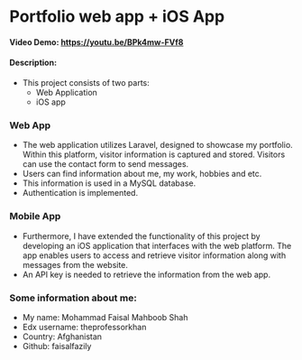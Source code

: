 # Portfolio web app + iOS App
#### Video Demo: https://youtu.be/BPk4mw-FVf8
#### Description:
- This project consists of two parts:
    - Web Application
    - iOS app
### Web App
- The web application utilizes Laravel, designed to showcase my portfolio. Within this platform,  visitor information is captured and stored. Visitors can use the contact form to send messages.
- Users can find information about me, my work, hobbies and etc.
- This information is used in a MySQL database.
- Authentication is implemented.


### Mobile App
- Furthermore, I have extended the functionality of this project by developing an iOS application that interfaces with the web platform. The app enables users to access and retrieve visitor information along with messages from the website.
- An API key is needed to retrieve the information from the web app.

### Some information about me:
- My name: Mohammad Faisal Mahboob Shah
- Edx username: theprofessorkhan
- Country: Afghanistan
- Github: faisalfazily
